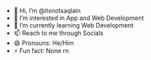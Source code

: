 - 👋 Hi, I’m @itxnotsaqlain
- 👀 I’m interested in App and Web Development
- 🌱 I’m currently learning Web Development
- 📫 Reach to me through Socials
- 😄 Pronouns: He/Him
- ⚡ Fun fact: None rn

<!---
itxnotsaqlain/itxnotsaqlain is a ✨ special ✨ repository because its `README.md` (this file) appears on your GitHub profile.
You can click the Preview link to take a look at your changes.
--->
